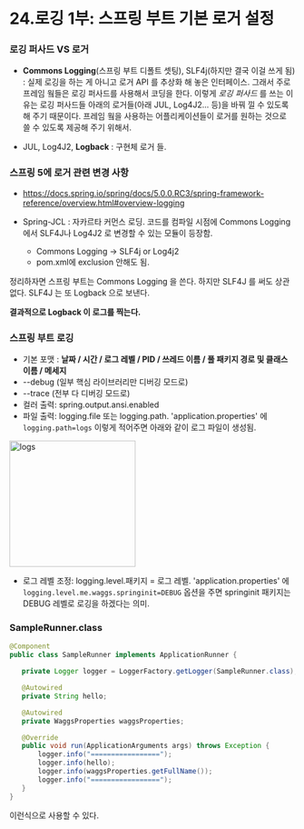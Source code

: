 # 24.로깅 1부: 스프링 부트 기본 로거 설정

### 로깅 퍼사드 VS 로거
 * __Commons Logging​__(스프링 부트 디폴트 셋팅), SLF4j(하지만 결국 이걸 쓰게 됨) : 실제 로깅을 하는 게 아니고 로거 API 를 추상화 해 놓은 인터페이스. 그래서 주로 프레임 웤들은 로깅 퍼사드를 사용해서 코딩을 한다. 이렇게 _로깅 퍼사드_ 를 쓰는 이유는 로깅 퍼사드들 아래의 로거들(아래 JUL, Log4J2... 등)을 바꿔 낄 수 있도록 해 주기 때문이다. 프레임 웤을 사용하는 어플리케이션들이 로거를 원하는 것으로 쓸 수 있도록 제공해 주기 위해서.

 * JUL, Log4J2, __Logback__ : 구현체 로거 들.

### 스프링 5에 로거 관련 변경 사항

 * https://docs.spring.io/spring/docs/5.0.0.RC3/spring-framework-reference/overview.html#overview-logging

 * Spring-JCL : 자카르타 커먼스 로딩. 코드를 컴파일 시점에 Commons Logging 에서 SLF4J나 Log4J2 로 변경할 수 있는 모듈이 등장함.
   * Commons Logging -> SLF4j or Log4j2
   * pom.xml에 exclusion 안해도 됨.

정리하자면 스프링 부트는 Commons Logging 을 쓴다. 하지만 SLF4J 를 써도 상관 없다. SLF4J 는 또 Logback 으로 보낸다.

__결과적으로 Logback 이 로그를 찍는다.__

### 스프링 부트 로깅
 * 기본 포맷 : __날짜 / 시간 / 로그 레벨 / PID / 쓰레드 이름 / 풀 패키지 경로 및 클래스 이름 / 메세지__ 
 * --debug (일부 핵심 라이브러리만 디버깅 모드로)
 * --trace (전부 다 디버깅 모드로)
 * 컬러 출력: spring.output.ansi.enabled
 * 파일 출력: logging.file 또는 logging.path. 'application.properties' 에 ```logging.path=logs``` 이렇게 적어주면 아래와 같이 로그 파일이 생성됨.
 
 <img width="222" alt="logs" src="https://user-images.githubusercontent.com/35681772/62667506-e4818c00-b9c2-11e9-9460-946e986c5f09.png">

 * 로그 레벨 조정: logging.level.패키지 = 로그 레벨. 'application.properties' 에 ```logging.level.me.waggs.springinit=DEBUG``` 옵션을 주면 springinit 패키지는 DEBUG 레벨로 로깅을 하겠다는 의미.

### SampleRunner.class
 ```java
 @Component
public class SampleRunner implements ApplicationRunner {

    private Logger logger = LoggerFactory.getLogger(SampleRunner.class);

    @Autowired
    private String hello;

    @Autowired
    private WaggsProperties waggsProperties;

    @Override
    public void run(ApplicationArguments args) throws Exception {
        logger.info("=================");
        logger.info(hello);
        logger.info(waggsProperties.getFullName());
        logger.info("=================");
    }
}
 ```

 이런식으로 사용할 수 있다.